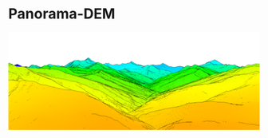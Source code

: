 # Panorama-DEM

![Image of panorama](https://raw.githubusercontent.com/widmont/Panorama-DEM/master/testc.bmp)
